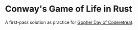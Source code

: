 # Conway's Game of Life in Rust

A first-pass solution as practice for [Gopher Day of Coderetreat](http://gdcr.umn.edu).
